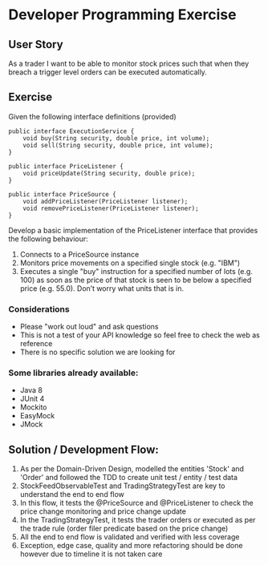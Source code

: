 # Developer Programming Exercise

## User Story

As a trader I want to be able to monitor stock prices such that when they breach a trigger level orders can be executed automatically.

## Exercise

Given the following interface definitions (provided)

```
public interface ExecutionService {
    void buy(String security, double price, int volume);
    void sell(String security, double price, int volume);
}
```

```
public interface PriceListener {
    void priceUpdate(String security, double price);
}
```

```
public interface PriceSource {
    void addPriceListener(PriceListener listener);
    void removePriceListener(PriceListener listener);
}
```

Develop a basic implementation of the PriceListener interface that provides the following behaviour:

1. Connects to a PriceSource instance
1. Monitors price movements on a specified single stock (e.g. "IBM")
1. Executes a single "buy" instruction for a specified number of lots (e.g. 100) as soon as the price of that stock is seen to be below
a specified price (e.g. 55.0). Don’t worry what units that is in.

### Considerations

* Please "work out loud" and ask questions
* This is not a test of your API knowledge so feel free to check the web as reference
* There is no specific solution we are looking for

### Some libraries already available:

* Java 8
* JUnit 4
* Mockito
* EasyMock
* JMock

## Solution / Development Flow:

1. As per the Domain-Driven Design, modelled the entities 'Stock' and 'Order' and followed the TDD to create unit test / entity / test data
2. StockFeedObservableTest and TradingStrategyTest are key to understand the end to end flow
3. In this flow, it tests the @PriceSource and @PriceListener to check the price change monitoring and price change update
4. In the  TradingStrategyTest, it tests the trader orders or executed as per the trade rule (order filer predicate based on the price change)
5. All the end to end flow is validated and  verified with less coverage 
6. Exception, edge case, quality and more refactoring should be done however due to timeline it is not taken care 
